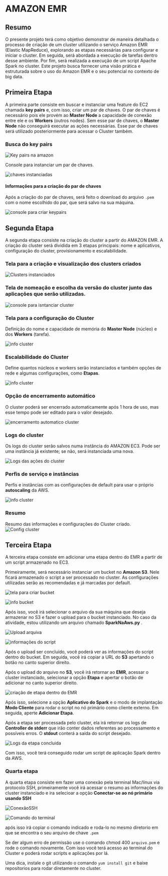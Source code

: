 # AMAZON EMR

## Resumo

O presente projeto terá como objetivo demonstrar de maneira detalhada o processo de criação de um cluster utilizando o serviço Amazon EMR (Elastic MapReduce), explorando as etapas necessárias para configurar e iniciar o cluster. Em seguida, será abordada a execução de tarefas dentro desse ambiente. Por fim, será realizada a execução de um script Apache Spark no cluster. Este projeto busca fornecer uma visão prática e estruturada sobre o uso do Amazon EMR e o seu potencial no contexto de big data.

## Primeira Etapa

A primeira parte consiste em buscar e instanciar uma feature do EC2 chamada **key pairs** e, com isso, criar um par de chaves. O par de chaves é necessário pois ele provém ao **Master Node** a capacidade de conexão entre ele e os **Workers** (outros nodes). Sem esse par de chaves, o **Master Node** não conseguirá executar as ações necessárias. Esse par de chaves será utilizado posteriormente para acessar o Cluster também.

### Busca do key pairs


![Key pairs na amazon](docs/imgs/Screenshot_20240925_154542.png)

Console para instanciar um par de chaves.

![chaves instanciadas](docs/imgs/Screenshot_20240925_160444.png) 
   

#### Informações para a criação do par de chaves

Após a criação do par de chaves, será feito o download do arquivo `.pem` com o nome escolhido do par, que será salvo na sua máquina.

![console para criar keypairs](docs/imgs/Screenshot_20240925_160115.png) 

## Segunda Etapa

A segunda etapa consiste na criação do cluster a partir do AMAZON EMR. A criação do cluster será dividida em 3 etapas principais: nome e aplicativos, configuração do cluster, provisionamento e escalabilidade.

### Tela para a criação e visualização dos clusters criados

![Clusters instanciados](docs/imgs/Screenshot_20240925_161711.png)

### Tela de nomeação e escolha da versão do cluster junto das aplicações que serão utilizadas.  

![console para isntanciar cluster](docs/imgs/Screenshot_20240925_163207.png)

### Tela para a configuração do Cluster

Definição do nome e capacidade de memória do **Master Node** (núcleo) e dos **Workers** (tarefa).

![info cluster](docs/imgs/Screenshot_20240925_163450.png)

### Escalabilidade do Cluster

Define quantos núcleos e workers serão instanciados e também opções de rede e algumas configurações, como **Etapas**.

![info cluster](docs/imgs/Screenshot_20240925_163510.png)


### Opção de encerramento automático

O cluster poderá ser encerrado automaticamente após 1 hora de uso, mas esse tempo pode ser editado para o valor desejado.

![encerramento automatico cluster](docs/imgs/Screenshot_20240925_163524.png)

### Logs do cluster

Os logs do cluster serão salvos numa instância do AMAZON EC3. Pode ser uma instância já existente; se não, será instanciada uma nova.

![Logs das ações do cluster](docs/imgs/Screenshot_20240925_163533.png)

### Perfis de serviço e instâncias

Perfis e instâncias com as configurações de  default para usar o próprio **autoscaling** da AWS.

![info cluster](docs/imgs/Screenshot_20240925_163617.png)

### Resumo

Resumo das informações e configurações do Cluster criado.
![Config cluster](docs/imgs/Screenshot_20240925_163659.png)

## Terceira Etapa

A terceira etapa consiste em adicionar uma etapa dentro do EMR a partir de um script armazenado no EC3. 

Primeiramente, será necessário instanciar um bucket no **Amazon S3**. Nele ficará armazenado o script a ser processado no cluster. As configurações utilizadas serão as recomendadas e já marcadas por default.

![tela para criar bucket](docs/imgs/Screenshot_20240926_012234.png)


![info bucket](docs/imgs/Screenshot_20240926_012259.png)

Após isso, você irá selecionar o arquivo da sua máquina que deseja armazenar no S3 e fazer o upload para o bucket instanciado. No caso da atividade, estou utilizando um arquivo chamado **SparkNaAws.py** .

![Upload arquiva](docs/imgs/Screenshot_20240926_012334.png)

![informações do script](docs/imgs/Screenshot_20240926_012353.png)

Após o upload ser concluído, você poderá ver as informações do script dentro do bucket. Em seguida, você irá copiar a URL do **S3** apertando o botão no canto superior direito.

Após o upload do arquivo no **S3**, você irá retornar ao **EMR**, acessar o cluster instanciado, selecionar a opção **Etapa** e apertar o botão de adicionar no canto superior direito.


![criação de etapa dentro do EMR](docs/imgs/Screenshot_20240926_015346.png)

Após isso, selecione a opção **Aplicativo do Spark** e o modo de implantação **Modo Cliente** para rodar o script no nó primário como cliente externo. Em seguida, aperte **Adicionar Etapa**.

Após a etapa ser processada pelo cluster, ela irá retornar os logs de **Controller de stderr** que irão conter dados referentes ao processamento e possíveis erros. O **stdout** conterá a saída do script desejado.


![Logs da etapa concluida](docs/imgs/Screenshot_20240926_015913.png)

Com isso, você terá conseguido rodar um script de aplicação Spark dentro da AWS.

### Quarta etapa
A quarta etapa consiste em fazer uma conexão pela terminal Mac/linux via protocolo SSH, primeiramente você irá acessar o resumo as informações do cluster instanciado e ira selecioar a opção **Conectar-se ao nó primário usando SSH** 

![ConexãoSSH](docs/imgs/Screenshot_20240927_090136.png)

![Comando do terminal](docs/imgs/Screenshot_20240927_090232.png)

após isso irá copiar o comando indicado e roda-lo no mesmo diretorio em que se encontra o seu arquivo de chave `.pem`

Se der algum erro de permissão use o comando chmod 400 `arquivo.pem` e rode o comando novamente. Com isso você terá acesso ao terminal do Cluster e poderá rodar scripts e aplicações por lá. 

Uma dica, instale o git utilizando o comando `yum install git` e baixe repositorios para rodar diretamente no cluster.
